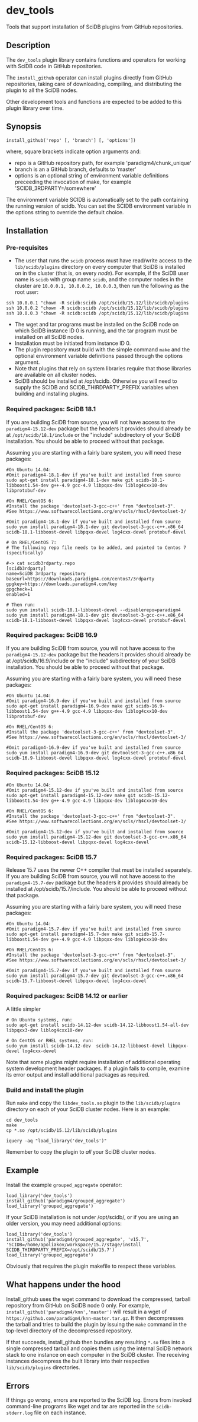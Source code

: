 # dev_tools

Tools that support installation of SciDB plugins from GitHub repositories.

## Description

The `dev_tools` plugin library contains functions and operators for
working with SciDB code in GitHub repositories.

The `install_github` operator can install plugins directly from GitHub
repositories, taking care of downloading, compiling, and distributing the
plugin to all the SciDB nodes.

Other development tools and functions are expected to be added to this plugin
library over time.

## Synopsis
```
install_github('repo' [, 'branch'] [, 'options'])
```
where, square brackets indicate option arguments and:
* repo is a GitHub repository path, for example 'paradigm4/chunk_unique'
* branch is an a GitHub branch, defaults to 'master'
* options is an optional string of environment variable definitions preceeding
  the invocation of make, for example 'SCIDB_3RDPARTY=/somewhere'

The environment variable SCIDB is automatically set to the path containing
the running version of scidb. You can set the SCIDB environment variable
in the options string to override the default choice.

## Installation

### Pre-requisites

* The user that runs the `scidb` process must have read/write access to
the `lib/scidb/plugins` directory on every computer that SciDB is installed on
in the cluster (that is, on every *node*). For example, if the SciDB user name
is `scidb` with group name `scidb`, and the computer nodes in the cluster are
`10.0.0.1, 10.0.0.2, 10.0.0.3`,  then run the following as the root user:
```
ssh 10.0.0.1 "chown -R scidb:scidb /opt/scidb/15.12/lib/scidb/plugins
ssh 10.0.0.2 "chown -R scidb:scidb /opt/scidb/15.12/lib/scidb/plugins
ssh 10.0.0.3 "chown -R scidb:scidb /opt/scidb/15.12/lib/scidb/plugins
```
* The wget and tar programs must be installed on the SciDB node on which SciDB instance ID 0 is running, and the tar program must be installed on all SciDB nodes.
* Installation must be initiated from instance ID 0.
* The plugin repository must build with the simple command `make` and the
optional environment variable definitions passed through the options argument.
* Note that plugins that rely on system libraries require that those libraries are available on all cluster nodes.
* SciDB should be installed at /opt/scidb. Otherwise you will need to supply the SCIDB and SCIDB_THIRDPARTY_PREFIX variables when building and installing plugins.

### Required packages: SciDB 18.1
If you are building SciDB from source, you will not have access to the `paradigm4-15.12-dev` package but the headers it provides should already be at `/opt/scidb/18.1/include` or the "include" subdirectory of your SciDB installation. You should be able to proceed without that package.

Assuming you are starting with a fairly bare system, you will need these packages:
```
#On Ubuntu 14.04:
#Omit paradigm4-18.1-dev if you've built and installed from source
sudo apt-get install paradigm4-18.1-dev make git scidb-18.1-libboost1.54-dev g++-4.9 gcc-4.9 libpqxx-dev liblog4cxx10-dev libprotobuf-dev

#On RHEL/CentOS 6:
#Install the package 'devtoolset-3-gcc-c++' from "devtoolset-3". 
#See https://www.softwarecollections.org/en/scls/rhscl/devtoolset-3/

#Omit paradigm4-18.1-dev if you've built and installed from source
sudo yum install paradigm4-18.1-dev git devtoolset-3-gcc-c++.x86_64 scidb-18.1-libboost-devel libpqxx-devel log4cxx-devel protobuf-devel

# On RHEL/CentOS 7:
# The following repo file needs to be added, and pointed to Centos 7 (specifically)

#-> cat scidb3rdparty.repo
[scidb3rdparty]
name=SciDB 3rdparty repository
baseurl=https://downloads.paradigm4.com/centos7/3rdparty
gpgkey=https://downloads.paradigm4.com/key
gpgcheck=1
enabled=1

# Then run:
sudo yum install scidb-18.1-libboost-devel --disablerepo=paradigm4
sudo yum install paradigm4-18.1-dev git devtoolset-3-gcc-c++.x86_64 scidb-18.1-libboost-devel libpqxx-devel log4cxx-devel protobuf-devel

```

### Required packages: SciDB 16.9
If you are building SciDB from source, you will not have access to the `paradigm4-15.12-dev` package but the headers it provides should already be at /opt/scidb/16.9/include or the "include" subdirectory of your SciDB installation. You should be able to proceed without that package.

Assuming you are starting with a fairly bare system, you will need these packages:
```
#On Ubuntu 14.04:
#Omit paradigm4-16.9-dev if you've built and installed from source
sudo apt-get install paradigm4-16.9-dev make git scidb-16.9-libboost1.54-dev g++-4.9 gcc-4.9 libpqxx-dev liblog4cxx10-dev libprotobuf-dev

#On RHEL/CentOS 6:
#Install the package 'devtoolset-3-gcc-c++' from "devtoolset-3". 
#See https://www.softwarecollections.org/en/scls/rhscl/devtoolset-3/

#Omit paradigm4-16.9-dev if you've built and installed from source
sudo yum install paradigm4-16.9-dev git devtoolset-3-gcc-c++.x86_64 scidb-16.9-libboost-devel libpqxx-devel log4cxx-devel protobuf-devel
```

### Required packages: SciDB 15.12
```
#On Ubuntu 14.04:
#Omit paradigm4-15.12-dev if you've built and installed from source
sudo apt-get install paradigm4-15.12-dev make git scidb-15.12-libboost1.54-dev g++-4.9 gcc-4.9 libpqxx-dev liblog4cxx10-dev

#On RHEL/CentOS 6:
#Install the package 'devtoolset-3-gcc-c++' from "devtoolset-3". 
#See https://www.softwarecollections.org/en/scls/rhscl/devtoolset-3/

#Omit paradigm4-15.12-dev if you've built and installed from source
sudo yum install paradigm4-15.12-dev git devtoolset-3-gcc-c++.x86_64 scidb-15.12-libboost-devel libpqxx-devel log4cxx-devel
```

### Required packages: SciDB 15.7
Release 15.7 uses the newer C++ compiler that must be installed separately. If you are building SciDB from source, you will not have access to the `paradigm4-15.7-dev` package but the headers it provides should already be installed at /opt/scidb/15.7/include. You should be able to proceed without that package.

Assuming you are starting with a fairly bare system, you will need these packages:
```
#On Ubuntu 14.04:
#Omit paradigm4-15.7-dev if you've built and installed from source
sudo apt-get install paradigm4-15.7-dev make git scidb-15.7-libboost1.54-dev g++-4.9 gcc-4.9 libpqxx-dev liblog4cxx10-dev

#On RHEL/CentOS 6:
#Install the package 'devtoolset-3-gcc-c++' from "devtoolset-3". 
#See https://www.softwarecollections.org/en/scls/rhscl/devtoolset-3/

#Omit paradigm4-15.7-dev if you've built and installed from source
sudo yum install paradigm4-15.7-dev git devtoolset-3-gcc-c++.x86_64 scidb-15.7-libboost-devel libpqxx-devel log4cxx-devel
```

### Required packages: SciDB 14.12 or earlier
A little simpler
```
# On Ubuntu systems, run:
sudo apt-get install scidb-14.12-dev scidb-14.12-libboost1.54-all-dev libpqxx3-dev liblog4cxx10-dev

# On CentOS or RHEL systems, run:
sudo yum install scidb-14.12-dev  scidb-14.12-libboost-devel libpqxx-devel log4cxx-devel
```
Note that some plugins might require installation of additional operating system development
header packages. If a plugin fails to compile, examine its error output and install additional
packages as required.

### Build and install the plugin

Run `make` and copy  the `libdev_tools.so` plugin to the `lib/scidb/plugins`
directory on each of your SciDB cluster nodes. Here is an example:

```
cd dev_tools
make
cp *.so /opt/scidb/15.12/lib/scidb/plugins

iquery -aq "load_library('dev_tools')"
```
Remember to copy the plugin to *all* your SciDB cluster nodes.

## Example

Install the example `grouped_aggregate` operator:

```
load_library('dev_tools')
install_github('paradigm4/grouped_aggregate')
load_library('grouped_aggregate')
```

If your SciDB installation is not under /opt/scidb/, or if you are using an older version, you may need additional options:
```
load_library('dev_tools')
install_github('paradigm4/grouped_aggregate', 'v15.7', 'SCIDB=/home/apoliakov/workspace/15.7/stage/install SCIDB_THIRDPARTY_PREFIX=/opt/scidb/15.7')
load_library('grouped_aggregate')
```
Obviously that requires the plugin makefile to respect these variables.

## What happens under the hood

Install_github uses the wget command to download the compressed, tarball
repository from GitHub on SciDB node 0 only.
For example, `install_github('paradigm4/knn','master')`
will result in a wget of `https://github.com/paradigm4/knn-master.tar.gz`.
It then decompresses the tarball and tries to build the plugin by issuing
the `make` command in the top-level directory of the decompressed
repository.

If that succeeds, install_github then bundles any resulting `*.so` files
into a single compressed tarball and copies them using the internal
SciDB network stack to one instance on each computer in the SciDB cluster.
The receiving instances decompress the built library into their
respective `lib/scidb/plugins` directories.

## Errors

If things go wrong, errors are reported to the SciDB log. Errors from
invoked command-line programs like wget and tar are reported in the
`scidb-stderr.log` file on each instance.
